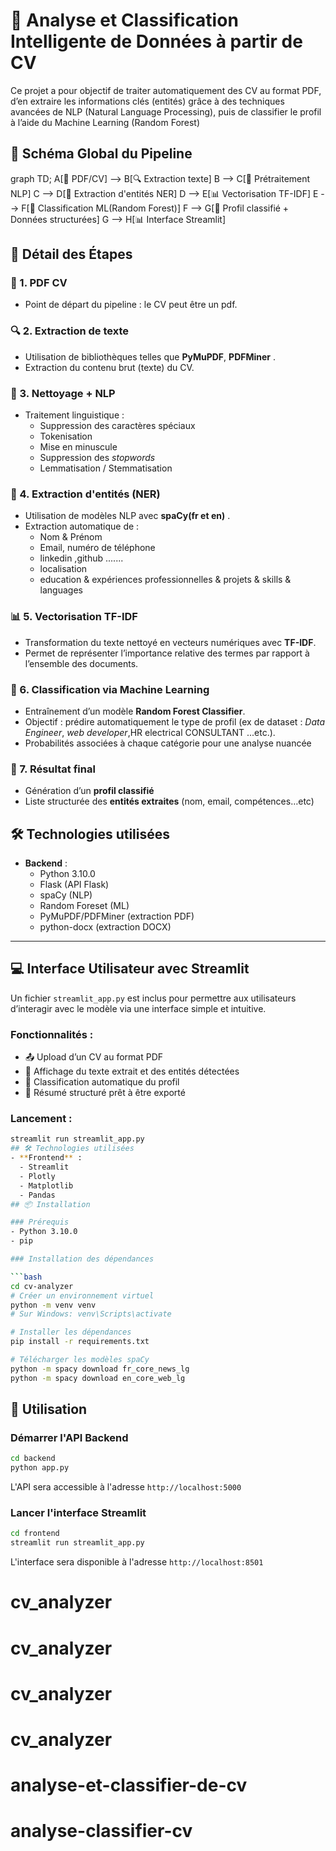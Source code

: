 # 🧠 Analyse et Classification Intelligente de Données à partir de CV

Ce projet a pour objectif de traiter automatiquement des CV au format PDF, d’en extraire les informations clés (entités) grâce à des techniques avancées de NLP (Natural Language Processing), puis de classifier le profil à l’aide du Machine Learning (Random Forest)


## 🔄 Schéma Global du Pipeline

graph TD;
    A[📄 PDF/CV] --> B[🔍 Extraction texte]
    B --> C[🧹 Prétraitement NLP]
    C --> D[🧠 Extraction d'entités NER]
    D --> E[📊 Vectorisation TF-IDF]
    E --> F[🤖 Classification ML(Random Forest)]
    F --> G[📌 Profil classifié + Données structurées]
    G --> H[📊 Interface Streamlit]
    

## 🧩 Détail des Étapes

### 📄 1. PDF CV
- Point de départ du pipeline : le CV peut être un pdf.

### 🔍 2. Extraction de texte
- Utilisation de bibliothèques telles que **PyMuPDF**, **PDFMiner** .
- Extraction du contenu brut (texte) du CV.

### 🧹 3. Nettoyage + NLP
- Traitement linguistique :
  - Suppression des caractères spéciaux
  - Tokenisation
  - Mise en minuscule
  - Suppression des *stopwords*
  - Lemmatisation / Stemmatisation

### 🧠 4. Extraction d'entités (NER)
- Utilisation de modèles NLP avec **spaCy(fr et en)** .
- Extraction automatique de :
  - Nom & Prénom
  - Email, numéro de téléphone
  - linkedin ,github .......
  - localisation
  - education & expériences professionnelles & projets & skills & languages

### 📊 5. Vectorisation TF-IDF
- Transformation du texte nettoyé en vecteurs numériques avec **TF-IDF**.
- Permet de représenter l’importance relative des termes par rapport à l’ensemble des documents.

### 🤖 6. Classification via Machine Learning
- Entraînement d’un modèle **Random Forest Classifier**.
- Objectif : prédire automatiquement le type de profil (ex de dataset :  *Data Engineer*, *web developer*,HR electrical CONSULTANT ...etc.).
- Probabilités associées à chaque catégorie pour une analyse nuancée


### 📌 7. Résultat final
- Génération d’un **profil classifié**
- Liste structurée des **entités extraites** (nom, email, compétences…etc)
## 🛠️ Technologies utilisées

- **Backend** :
  - Python 3.10.0
  - Flask (API Flask)
  - spaCy (NLP)
  - Random Foreset (ML)
  - PyMuPDF/PDFMiner (extraction PDF)
  - python-docx (extraction DOCX)


---

## 💻 Interface Utilisateur avec Streamlit

Un fichier `streamlit_app.py` est inclus pour permettre aux utilisateurs d’interagir avec le modèle via une interface simple et intuitive.

### Fonctionnalités :
- 📤 Upload d’un CV au format PDF
- 🔎 Affichage du texte extrait et des entités détectées
- 🧠 Classification automatique du profil
- 🧾 Résumé structuré prêt à être exporté

### Lancement :
```bash
streamlit run streamlit_app.py
## 🛠️ Technologies utilisées
- **Frontend** :
  - Streamlit
  - Plotly
  - Matplotlib
  - Pandas
## 📦 Installation

### Prérequis
- Python 3.10.0
- pip

### Installation des dépendances

```bash
cd cv-analyzer
# Créer un environnement virtuel
python -m venv venv
# Sur Windows: venv\Scripts\activate

# Installer les dépendances
pip install -r requirements.txt

# Télécharger les modèles spaCy
python -m spacy download fr_core_news_lg
python -m spacy download en_core_web_lg
```

## 🚀 Utilisation

### Démarrer l'API Backend

```bash
cd backend
python app.py
```

L'API sera accessible à l'adresse `http://localhost:5000`

### Lancer l'interface Streamlit

```bash
cd frontend
streamlit run streamlit_app.py
```

L'interface sera disponible à l'adresse `http://localhost:8501`
 
# cv_analyzer
# cv_analyzer
# cv_analyzer
# cv_analyzer
# analyse-et-classifier-de-cv
# analyse-classifier-cv
